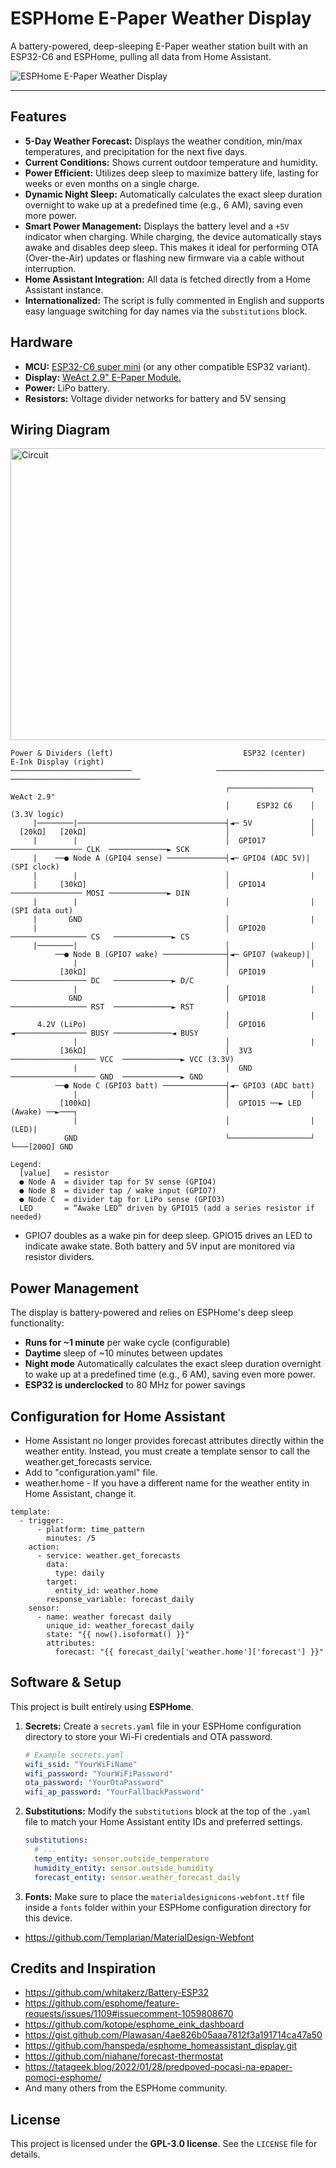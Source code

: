 # ESPHome E-Paper Weather Display

A battery-powered, deep-sleeping E-Paper weather station built with an ESP32-C6 and ESPHome, pulling all data from Home Assistant.

![ESPHome E-Paper Weather Display](https://github.com/user-attachments/assets/40755404-2f58-46b8-8729-94c887d0f0c9)

---

## Features

- **5-Day Weather Forecast:** Displays the weather condition, min/max temperatures, and precipitation for the next five days.
- **Current Conditions:** Shows current outdoor temperature and humidity.
- **Power Efficient:** Utilizes deep sleep to maximize battery life, lasting for weeks or even months on a single charge.
- **Dynamic Night Sleep:** Automatically calculates the exact sleep duration overnight to wake up at a predefined time (e.g., 6 AM), saving even more power.
- **Smart Power Management:** Displays the battery level and a `+5V` indicator when charging. While charging, the device automatically stays awake and disables deep sleep. This makes it ideal for performing OTA (Over-the-Air) updates or flashing new firmware via a cable without interruption.
- **Home Assistant Integration:** All data is fetched directly from a Home Assistant instance.
- **Internationalized:** The script is fully commented in English and supports easy language switching for day names via the `substitutions` block.

## Hardware

- **MCU:** [ESP32-C6 super mini](https://www.espboards.dev/esp32/esp32-c6-super-mini/) (or any other compatible ESP32 variant).
- **Display:** [WeAct 2.9" E-Paper Module.](https://github.com/WeActStudio/WeActStudio.EpaperModule)
- **Power:** LiPo battery.
- **Resistors:** Voltage divider networks for battery and 5V sensing

## Wiring Diagram

<img width="606" height="467" alt="Circuit" src="https://github.com/user-attachments/assets/19487e7f-9607-44df-a915-0ed025fd224b" />

```
Power & Dividers (left)                             ESP32 (center)             E-Ink Display (right)
───────────────────────────                   ────────────────────────      ─────────────────────────────
                                                ┌──────────────────┐            WeAct 2.9"
                                                │      ESP32 C6    │            (3.3V logic)
     |────────|─────────────────────────────────┤◄─ 5V             │
  [20kΩ]   [20kΩ]                               │                  │
     |        |                                 │  GPIO17 ──────────────── CLK  ─────────────► SCK
     |    ──● Node A (GPIO4 sense) ─────────────┤◄─ GPIO4 (ADC 5V)|        (SPI clock)
     |        |                                 │                  |
     |     [30kΩ]                               │  GPIO14 ──────────────── MOSI ─────────────► DIN
     |        |                                 │                  |    (SPI data out)
     |       GND                                │                  |
     |                                          │  GPIO20 ───────────────── CS   ─────────────► CS
     |────────|                                 │                  |
          ──● Node B (GPIO7 wake) ──────────────┤◄─ GPIO7 (wakeup)|
              |                                 │                  |
           [30kΩ]                               │  GPIO19 ───────────────── DC   ─────────────► D/C
              |                                 │                  |
             GND                                │  GPIO18 ───────────────── RST  ─────────────► RST
                                                │                  |
      4.2V (LiPo)                               │  GPIO16  ◄──────────────── BUSY ─────────────◄ BUSY
              |                                 │                  |
           [36kΩ]                               │  3V3  ─────────────────── VCC  ─────────────► VCC (3.3V)
              |                                 │  GND  ─────────────────── GND  ─────────────► GND
          ──● Node C (GPIO3 batt) ──────────────┤◄─ GPIO3 (ADC batt)
              |                                 │                  |
           [100kΩ]                              │  GPIO15 ──► LED (Awake) ──►───┐
              |                                 │                  |       (LED)|
            GND                                 └──────────────────┘            └───[200Ω] GND

Legend:
  [value]   = resistor
  ● Node A  = divider tap for 5V sense (GPIO4)
  ● Node B  = divider tap / wake input (GPIO7)
  ● Node C  = divider tap for LiPo sense (GPIO3)
  LED       = “Awake LED” driven by GPIO15 (add a series resistor if needed)
```
* GPIO7 doubles as a wake pin for deep sleep. GPIO15 drives an LED to indicate awake state. Both battery and 5V input are monitored via resistor dividers.

## Power Management
The display is battery-powered and relies on ESPHome's deep sleep functionality:

- **Runs for ~1 minute** per wake cycle (configurable)
- **Daytime** sleep of ~10 minutes between updates
- **Night mode** Automatically calculates the exact sleep duration overnight to wake up at a predefined time (e.g., 6 AM), saving even more power.
- **ESP32 is underclocked** to 80 MHz for power savings

## Configuration for Home Assistant
* Home Assistant no longer provides forecast attributes directly within the weather entity. Instead, you must create a template sensor to call the weather.get_forecasts service.
* Add to "configuration.yaml" file.
* weather.home - If you have a different name for the weather entity in Home Assistant, change it.
```yam
template:
  - trigger:
      - platform: time_pattern
        minutes: /5
    action:
      - service: weather.get_forecasts
        data:
          type: daily
        target:
          entity_id: weather.home
        response_variable: forecast_daily
    sensor:
      - name: weather forecast daily
        unique_id: weather_forecast_daily
        state: "{{ now().isoformat() }}"
        attributes:
          forecast: "{{ forecast_daily['weather.home']['forecast'] }}"
```
## Software & Setup

This project is built entirely using **ESPHome**.

1.  **Secrets:** Create a `secrets.yaml` file in your ESPHome configuration directory to store your Wi-Fi credentials and OTA password.
    ```yaml
    # Example secrets.yaml
    wifi_ssid: "YourWiFiName"
    wifi_password: "YourWiFiPassword"
    ota_password: "YourOtaPassword"
    wifi_ap_password: "YourFallbackPassword"
    ```

2.  **Substitutions:** Modify the `substitutions` block at the top of the `.yaml` file to match your Home Assistant entity IDs and preferred settings.
    ```yaml
    substitutions:
      # ...
      temp_entity: sensor.outside_temperature
      humidity_entity: sensor.outside_humidity
      forecast_entity: sensor.weather_forecast_daily
    ```

3.  **Fonts:** Make sure to place the `materialdesignicons-webfont.ttf` file inside a `fonts` folder within your ESPHome configuration directory for this device.
- https://github.com/Templarian/MaterialDesign-Webfont

## Credits and Inspiration

- https://github.com/whitakerz/Battery-ESP32
- https://github.com/esphome/feature-requests/issues/1109#issuecomment-1059808670
- https://github.com/kotope/esphome_eink_dashboard
- https://gist.github.com/Plawasan/4ae826b05aaa7812f3a191714ca47a50
- https://github.com/hanspeda/esphome_homeassistant_display.git
- https://github.com/niahane/forecast-thermostat
- https://tatageek.blog/2022/01/28/predpoved-pocasi-na-epaper-pomoci-esphome/
- And many others from the ESPHome community.



## License

This project is licensed under the **GPL-3.0 license**. See the `LICENSE` file for details.
